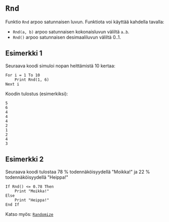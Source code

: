 `Rnd`
==========

Funktio `Rnd` arpoo satunnaisen luvun.
Funktiota voi käyttää kahdella tavalla:

* `Rnd(a, b)` arpoo satunnaisen kokonaisluvun väliltä `a`..`b`.
* `Rnd()` arpoo satunnaisen desimaaliluvun väliltä 0..1.

Esimerkki 1
----------

Seuraava koodi simuloi nopan heittämistä 10 kertaa:

    For i = 1 To 10
        Print Rnd(1, 6)
    Next i
    
Koodin tulostus (esimerkiksi):

    5
    6
    4
    4
    4
    2
    1
    2
    4
    3
    
Esimerkki 2
----------

Seuraava koodi tulostaa 78 % todennäköisyydellä "Moikka!" ja 22 % todennäköisyydellä "Heippa!"

    If Rnd() <= 0.78 Then
        Print "Moikka!"
    Else
        Print "Heippa!"
    End If
    
Katso myös: [`Randomize`](manual:randomize)